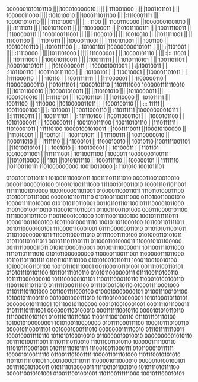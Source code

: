 0000001010101110
||||100010000010
|||| ||111001000
|||| |1001101101
|||| 10000011000
||||  :101010010
|||1000111011100
||| |:1110001111
||| 100001010110
|||  |:111010001
|||  |:   : 1100
|||  11001110000
||10000001001010
|| |||::11111011
|| ||10010110011
|| || 1100000011
|| |101011100111
|| | 10011110011
|| |  1100000111
|| 1000100111001
||  ||| |1100010
||  ||| 10010010
||  ||1011111001
||  || 111001100
||  ||  11010111
||  |10000111001
||  | 1110101001
||  |    1001100
||  100100101110
||   :1010111100
||   : 101001101
|100000000101011
| |||||:|1101001
| |||||:11110000
| ||||1011101000
| |||| 111000001
| |||10000101110
| ||| :|:: 11001
| ||| :101111001
| ||100010110011
| || |:100111111
| || 10101110101
| ||  1001101101
| |1000100101011
| | |10100000011
| | 100001001001
| |  :|:10010011
| |  :1101100110
| 10011001111100
|  ||  |10100101
|  ||  110010001
|  |100001101011
|  | |1111000110
|  | |    110110
|  | 10011111111
|  |  |111000001
|  |  1100000110
|  1100000000110
|    |1010111101
|    10000101110
|     1101111000
1000001111110010
 ||||10101100010
 |||100001010011
 ||| ||110101010
 ||| |1010000011
 ||| 10001010010
 |||  |:11110101
 |||  1001011101
 |||   |10110000
 |||   101011111
 |||    10011100
 |||     1110000
 ||1010000011011
 || | 1000100110
 || |  ::: 11111
 || 100110001001
 ||  |:  1010001
 ||  10011000110
 ||   :110111111
 |10000000010111
 | ||:|111100111
 | ||:1001111101
 | ||: 111110100
 | |100110001101
 | | |1000101100
 | | 10101000011
 | |  1000000111
 | 1001010111100
 |  100110101110
 |   |1110111111
 |   11010001011
 |     111110100
 100001001010011
  |||10011110011
  ||100010100000
  || ||111010001
  || ||   100101
  || |1001101011
  || | 111100111
  || 10010000010
  ||  |100011010
  ||  | |1111110
  ||  | 11000101
  ||  1100010010
  ||    10010110
  |1001111001101
  | |11010010101
  | |  | 1001010
  | |  100100001
  | |   10100011
  | |    1101101
  | 100100011001
  |  |1111111001
  |  10110011100
  |      1000011
  10000000100111
   |||1010110000
   |||      1101
   ||10101011110
   || 1000111110
   ||  100000101
   ||   11111110
   |101100110111
   1101000000000
     10010010000
      |: 1101010
      1001011101

0100101101101111	1010011110001011	1001111011111010	0000110010010010	0000110000010100	0100101001111000	1111001010011010	1000111011011001
1111111001010000	1000100001101001	0100001100011011	1110110100011100	0101001101111000	0000010110111110	0101001100111000	0110100110001010
1000011111010000	0101010110110001	0011011011101100	0111100001011000	0100100100110010	1100010110110011	0110011001101000	0001110000101100
1111100011011100	1100110001001000	1011110011000100	1001011111110111	1000010011000100	1001100100011110	1001011011000100	1011001101111011
0010110000100101	1110000110001001	0111100000011010	0110101011001011	0110100000001011	1110011000111010	0111110011110100	0101000110101011
0101101101011011	0010111011001111	0110001101000011	1100010101100000	0011111000011011	0101010000110001	0010011110000011	1011001111011000
1111011011111010	0101011000000000	1100001100111001	1100000111011000	1011011011101111	0110111011110100	0101010010110111	1000110010010100
1010001001101100	1001011101110001	0011000101101001	0011110100110101	0101011101101100	1011101111010110	0101011000000111	0111100110100110
1011111000000010	1011100000101101	1100111000110110	1100010100100110	1100110111011010	0111111000111100	0111101001010110	0100011110001000
0110111101101000	0011001111000100	0100010000000101	0110011100101100	1010010111001110	0010001000111010	1011001000000001	1010100010110101
0000000101111001	1011100101100000	0001010010001001	0001111011100011	0101111101111001	0000001100100010	0001111110010110	0000101010110110
1111000110101101	0101110110110100	1100111100100110	0111011101110100	1010010100000001	1010100110000000	0101111000111100	1000101110100110
0000101100011101	0010001000111010	0000000111110010	0111011111110011	1000100011110110	1011010100010010	0110000010010010	0000000001010110
0011110100111001	1111011110110010	1110110011010110	1000001111100110	1110101110001001	0101111110101111	1110010011000111	0101100010111111
1000010100111110	0110011101001111	1000011011101000	1101110010101010	1101101111101001	1000100001110111	1100001011000010	0000010100100101
0011110010100011	0101111010000011	1111001011001010	1010111010111100	0000110010101001	0100111001001001	1101100111111000	1001011100010101
